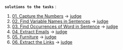 **`solutions to the tasks`** :

1. [01. Capture the Numbers](https://github.com/Nenogzar/Academy_SoftUni/blob/main/fundamentals_python/lectures/31-32_Regular%20Expressions/02_Regular%20Expressions%20-%20Exercise/Exercise/1_capture_the_numbers.py) -> [judge](https://judge.softuni.org/Contests/Compete/Index/1743#0)
2. [02. Find Variable Names in Sentences](https://github.com/Nenogzar/Academy_SoftUni/blob/main/fundamentals_python/lectures/31-32_Regular%20Expressions/02_Regular%20Expressions%20-%20Exercise/Exercise/2_find_variable_names_in_sentences.py) -> [judge](https://judge.softuni.org/Contests/Compete/Index/1743#1)
3. [03. Find Occurrences of Word in Sentence](https://github.com/Nenogzar/Academy_SoftUni/blob/main/fundamentals_python/lectures/31-32_Regular%20Expressions/02_Regular%20Expressions%20-%20Exercise/Exercise/3_find_occurrences_of_word_in_sentence.py) -> [judge](https://judge.softuni.org/Contests/Compete/Index/1743#2)
4. [04. Extract Emails](https://github.com/Nenogzar/Academy_SoftUni/blob/main/fundamentals_python/lectures/31-32_Regular%20Expressions/02_Regular%20Expressions%20-%20Exercise/Exercise/4_extract_emails.py) -> [judge](https://judge.softuni.org/Contests/Compete/Index/1743#3)
5. [05. Furniture](https://github.com/Nenogzar/Academy_SoftUni/blob/main/fundamentals_python/lectures/31-32_Regular%20Expressions/02_Regular%20Expressions%20-%20Exercise/Exercise/5_furniture.py) -> [judge](https://judge.softuni.org/Contests/Compete/Index/1743#4)
6. [06. Extract the Links](https://github.com/Nenogzar/Academy_SoftUni/blob/main/fundamentals_python/lectures/31-32_Regular%20Expressions/02_Regular%20Expressions%20-%20Exercise/Exercise/6_extract_the_links.py) -> [judge](https://judge.softuni.org/Contests/Compete/Index/1743#5)
